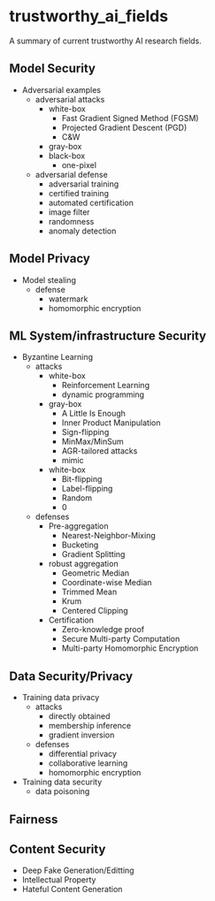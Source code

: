 # trustworthy_ai_fields
A summary of current trustworthy AI research fields.

## Model Security
- Adversarial examples
  - adversarial attacks
    - white-box
      - Fast Gradient Signed Method (FGSM)
      - Projected Gradient Descent (PGD)
      - C&W
    - gray-box
    - black-box
      - one-pixel
  - adversarial defense
    - adversarial training
    - certified training
    - automated certification
    - image filter
    - randomness
    - anomaly detection

## Model Privacy
- Model stealing
  - defense
    - watermark
    - homomorphic encryption

## ML System/infrastructure Security
- Byzantine Learning
  - attacks
    - white-box
      - Reinforcement Learning
      - dynamic programming
    - gray-box
      - A Little Is Enough
      - Inner Product Manipulation
      - Sign-flipping
      - MinMax/MinSum
      - AGR-tailored attacks
      - mimic
    - white-box
      - Bit-flipping
      - Label-flipping
      - Random
      - 0
  - defenses
    - Pre-aggregation
      - Nearest-Neighbor-Mixing
      - Bucketing
      - Gradient Splitting
    - robust aggregation
      - Geometric Median
      - Coordinate-wise Median
      - Trimmed Mean
      - Krum
      - Centered Clipping
    - Certification
      - Zero-knowledge proof
      - Secure Multi-party Computation
      - Multi-party Homomorphic Encryption

## Data Security/Privacy
- Training data privacy
  - attacks
    - directly obtained
    - membership inference
    - gradient inversion
  - defenses
    - differential privacy
    - collaborative learning
    - homomorphic encryption
- Training data security
  - data poisoning

## Fairness

## Content Security
- Deep Fake Generation/Editting
- Intellectual Property
- Hateful Content Generation
